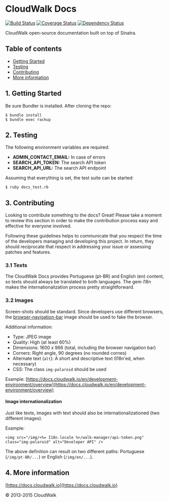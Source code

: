 # CloudWalk Docs

[![Build Status](https://travis-ci.org/cloudwalkio/cloudwalk-docs.svg?branch=master)](https://travis-ci.org/cloudwalkio/cloudwalk-docs)
[![Coverage Status](https://img.shields.io/coveralls/cloudwalkio/cloudwalk-docs.svg)](https://coveralls.io/r/cloudwalkio/cloudwalk-docs?branch=master)
[![Dependency Status](https://gemnasium.com/cloudwalkio/cloudwalk-docs.png)](https://gemnasium.com/cloudwalkio/cloudwalk-docs)

CloudWalk open-source documentation built on top of Sinatra.

## Table of contents

* [Getting Started](#getting-started)
* [Testing](#testing)
* [Contributing](#contributing)
* [More information](#more-information)

## 1. Getting Started

Be sure Bundler is installed. After cloning the repo:

```console
$ bundle install
$ bundle exec rackup
```
## 2. Testing

The following environment variables are required:

- **ADMIN_CONTACT_EMAIL:** In case of errors
- **SEARCH_API_TOKEN:** The search API token
- **SEARCH_API_URL:** The search API endpoint

Assuming that everything is set, the test suite can be started:

```console
$ ruby docs_test.rb
```

## 3. Contributing

Looking to contribute something to the docs? Great! Please take a moment to review this section in order to make the contribution process easy and effective for everyone involved.

Following these guidelines helps to communicate that you respect the time of the developers managing and developing this project. In return, they should reciprocate that respect in addressing your issue or assessing patches and features.

### 3.1 Texts

The CloudWalk Docs provides Portuguese (pt-BR) and English (en) content, so texts should always be translated to both languages. The gem i18n makes the internationalization process pretty straightforward.

### 3.2 Images

Screen-shots should be standard. Since developers use different browsers, the [browser-navigation-bar](https://docs.cloudwalk.io/img/browser-navigation-bar.jpg) image should be used to fake the browser.

Additional information:

  - Type: JPEG image
  - Quality: High (at least 60%)
  - Dimensions: 1600 x 966 (total, including the browser navigation bar)
  - Corners: Right angle, 90 degrees (no rounded cornes)
  - Alternate text (`alt`): A short and descriptive text (I18n'ed, when necessary)
  - CSS: The class `img-polaroid` should be used

Example: [https://docs.cloudwalk.io/en/development-environment/overview](https://docs.cloudwalk.io/en/development-environment/overview)

#### Image internationalization

Just like texts, images with text should also be internationalizationed (two different images).

Example:

```erb
<img src="/img/<%= I18n.locale %>/walk-manager/api-token.png" class="img-polaroid" alt="Developer API" />
```

The above definition can result on two different paths: Portuguese (`/img/pt-BR/...`) or English (`/img/en/...`).

## 4. More information

[https://docs.cloudwalk.io](https://docs.cloudwalk.io)

© 2013-2015 CloudWalk
